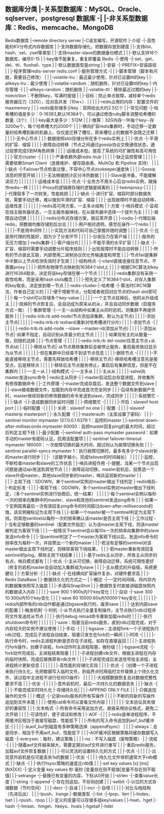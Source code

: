 数据库分类
        |-关系型数据库：MySQL、Oracle、sqlserver、postgresql
数据库 -|
        |-非关系型数据库：Redis、memcache、MongoDB
---------------------------------------------------------------------------------------------------------------------------
Redis数据库
                |-remote directory server
                |-C语言编写，开源软件
        |-介绍 -|-高性能的KV分布式内存数据库
        |       |-支持数据存储化，把数据存放到硬盘
        |       |-支持list、hash、set、zset等类型
        |       |-支持master-slave的数据备份模式
        |
        |       |-默认支持16个数据库，编号0-15
        |       |-key值不能重复，重复即覆盖
Redis  -|-使用 -|-set、get、del、ttl、flushall、type
        |       |-默认数据类型是string
        |
        |-安装 -|-PREFIX=安装路径
        |
        |               |-程序管理redis-server redis.conf
        |-服务管理方式 -| 
        |               |-脚本管理（脚本有问题，需要自己修改）
        |
        |           |-volatile-lru：最近最少使用，针对已设置ttl的key
        |           |-allkeys-lru：最少使用
        |           |-volatile-random：随机删除，针对已设置ttl的key
        |-内存管理 -|
        |           |-allkeys-random：随机删除
        |           |-volatile-ttl：移除最近过期的key
        |           |-noeviction：不删除key，写满时报错
        |
        |           |-目标：防止单点故障，减轻单个redis服务器压力（32G），应对高并发（10w+）
        |           |
        |           |           |-redis占用的内存：配置文件的maxmemory
        |           |           |-redis能存储多少key：官网给出大约2.5亿个
        |           |-常见问题 -|-哈希槽的值是多少：0-16383,默认16384个，可以通过修改ruby脚本调整哈希槽的数量（3个）
        |           |           |-key最大是多少：512M
        |           |           |-推算：32G内存--1K每个key--存3200w个，每个哈希槽大约2000个
        |           |           |-横向扩容redis集群时，手动迁移一定数量的哈希槽到新的机器上，仅仅是迁移了槽位，原来槽位上的数据不会随之迁移
        |           |
        |           |                               |-无中心节点
        |           |                               |-数据按照slot存储分布在多个redis实例上
        |           |                       |-优点 -|-平滑的扩容、缩容
        |           |                       |       |-故障自动转移（节点之间通过gossip协议交换通信状态，通过投票完成S到M角色转换
        |           |                       |       |-运维成本低，提高了系统的可扩展性和高可用性
        |           |       |-官方cluster  -|
        |           |       |               |       |-严重依赖外部redis-trub
        |           |       |               |       |-缺乏监控管理
        |           |       |               |       |-需要依赖Smart Client（连接维护、缓存路由表、MultiOp 和 Pipeline 支持）
        |           |       |               |-缺点 -|-Failover节点检查过慢，不容中心节点zookeeper速度快
        |           |       |                       |-Gossip消息的带宽开销
        |           |       |                       |-无法根据统计区分冷热数据
        |           |       |                       |-Slave是冷备，不能缓解读压力
        |           |       |
        |           |       |                   |-运维成本低
        |           |       |           |-优点 -|-业务方不用关心后台redis实例，跟操作redis一样
        |           |       |           |       |-Proxy的逻辑跟存储的逻辑是隔离的
        |           |       |-twemproxy-|
        |           |       |           |       |-代理层多了一次转发，性能耗损
        |           |       |           |-缺点 -|-进行扩容、缩容时部分数据失效，需要手动迁移，难以做到平滑的扩容、缩容
        |           |       |                   |-出现故障时不能自动转移，运维性差
        |           |       |
        |           |       |           |-redis高可用方案，一主多从结构
        |           |-方案 -|-哨兵模式 -|-监视在线主服务器状态，一旦主服务器掉线，在从服务器中选择一个提升为主
        |           |       |           |-故障自动切换
        |           |       |
        |           |       |       |-redis分布式存储方案，豌豆荚开源
        |           |       |-codis-|-代理后端redis，把数据均衡存储到后台总
        |           |       |       |-用户相对透明，感觉在操作一个redis
        |           |       |
        |           |       |                   |-不是用中间件
        |           |       |                   |-实现方法和代码可自己掌握并随时调整
        |           |       |           |-优点 -|-比是用代理的性能好，因为少了分发环节
        |           |       |           |       |-分发压力在客户端
        |           |       |           |       |-服务的无压力增加
        |-redis集群-|       |-客户端分片|
        |           |                   |       |-不能平滑的水平扩容
        |           |                   |-缺点 -|-扩容、缩容时需要手动调整分片程序规则
        |           |                           |-出现故障时不能自动转移
        |           |
        |           |                           |-所有的节点彼此互联，内部使用二进制协议优化传输速度和带宽
        |           |                           |-节点fail是集群中半数以上节点检测失效时才生效
        |           |               |-结构特点 -|-client直接连接任意节点，不需要proxy
        |           |               |           |-把所有物理节点映射到16384个slot上
        |           |               |           |-根据CRC算法对key进行16384取余，决定将该key存储在哪一个节点
        |           |               |
        |           |               |           |-redis集群没有采用一致性哈希，而是采用hash slots概念
        |           |               |           |-预先定义了16384个slot，对存入集群的key取余，决定放到哪一节点
        |           |-redis-cluster-|-哈希槽   -|-算法时CRC16算法，作者自己定义的
        |                           |           |-便于增删节点，分配或者收回对应节点的hash slot即可
        |                           |           |-每一个slot可以存储多个key-value
        |                           |
        |                           |           |-一个主节点挂掉后，他的从升级成主
        |                           |           |-挂掉的节点恢复后，会自动成为原来从的从，并且自动同步数据（启服务方式一致）
        |                           |-集群管理 -|-一主一从结构中如果主从同时宕机，则集群不再提供服务
        |                           |           |                                   |-redis-trib.rb add-node(节点添加进集群，默认为主节点)
        |                           |           |                       |-添加主节点|
        |                           |           |                       |           |-redis-trib.rb reshard(重新对哈希槽进行分片)
        |                           |           |           |-添加节点 -|
        |                           |           |           |           |           |-redis-trib.rb add-node --slave --master-id(添加从节点)
        |                           |           |           |           |-添加从节点|-如果不指定，自动识别从库最少的主节点
        |                           |           |           |                       |-如果现有主的从数量一致，则随机选择
        |                           |           |-节点管理 -|
        |                           |           |           |                       |-redis-trib.rb del-node(任意主节点+从节点id)
        |                           |           |           |           |-移除从节点|-从节点移除集群后会被停止服务，重启服务依旧显示为从节点
        |                           |           |           |           |           |-但在集群中已经查不到该节点信息
        |                           |           |           |-删除节点 -|
        |                           |           |                       |           |-不能直接移除主节点，需要先释放哈希槽
        |                           |           |                       |-移除主节点|-移除哈希槽注意先是接受点，后是移除点
        |                           |           |                       |           |-移除后主节点服务停止，重启后有集群信息，但是不在集群内
        |
        |                           |-一主一从
        |               |-结构模式 -|-一主多从
        |               |           |-主从从
        |               |
        |               |           |-salve向master发送sync命令
        |-redis主从同步-|           |-master启动后台存盘进程，并收集所有修改数据命令
        |               |-工作原理 -|-master完成存盘后，发送整个数据文件到slave
        |               |           |-slave接收数据文件，加载到内存中完成首次完全同步
        |               |           |-后续有新数据产生时，master继续将新的修改数据的命令发送到slave，完成同步
        |               |
        |               |       |-系统繁忙 -|
        |               |-缺点 -|           |-造成数据同步延时问题
        |               |       |-网络繁忙 -|
        |               |
        |               |                   |-开启：slaveof host port
        |               |       |-临时配置 -|
        |               |       |           |-关闭：slaveof no one
        |               |-配置 -|
        |                       |           |-slaveof masterip masterport
        |                       |-永久配置 -|
        |                                   |-masterauth（主库设置了密码）
        |
        |                       |-sentinel monitor mymaster 127.0.0.1 6379 1：监控的master
        |                       |-sentinel down-after-milliseconds mymaster 60000：监控master回复ping的最大时间，超过后判定主观下线
        |           |-最少配置 -|-sentinel auth-pass mymaster password：如果手动的master有密码认证，启用该配置项
        |           |           |-sentinel failover-timeout mymaster 180000：一次故障切换的最大时间，超过则认为故障切换失败
        |           |           |-sentinel parallel-syncs mymaster 1：执行故障切换时，最多有多少个slave对新的master进行同步
        |           |           |-（该数字越小，完成failover的时间越长）
        |           |
        |           |               |-监控，不断检查master和slave的工作状态
        |           |-哨兵进程作用 -|-提醒，当某一个节点出现问题是通过api发送到其他节点
        |           |               |-故障自动切换，master宕机后，投票选一个slave升成master，其他slave同步新的master，哨兵监视新的master
        |           |   
        |           |           |-主观下线：SDOWN，单个sentinel实例对master做出下线判定
        |-redis哨兵-|-判定标准 -|
        |           |           |-客观下线：ODOWN，多个sentinel实例对master做出下线判定，（多个sentinel实例进行协商后，统一结果）
        |           |
        |           |           |-每个sentinel实例以每秒一次的频率向集群中的master、slave和其他的sentinel发送ping命令
        |           |           |-如果一个实例距离最后一次有效回复ping命令的时间超过down-after-milliseconds的值，该实例被标记为主观下线
        |           |           |-如果一个master被一个sentinel判定为主观下线，则其他sentinel以每秒一次的频率确认该master是否主观下线
        |           |-工作过程 -|-当有足够数量的sentinel（配置文件指定）认为该master主观下线，则该master被判定为客观下线
        |           |           |-一般情况下sentinel会以每10s一次的频率向集群中的slave发送info命令
        |           |           |-当sentinel判定了一个master为客观下线以后，发送info命令的频率改为每秒一次，并投票出一个新的master
        |           |           |-若没有足够的sentinel对该master做出主观下线判定，则移除客观下线结果，
        |           |           |-若master重新有效回复sentinel的ping，移除主观下线结果
        |           |
        |           |                   |-基于redis主从同步，所有主从同步的有点，哨兵模式都有
        |           |           |-优点 -|-主从可切换，故障自动迁移，系统可用性更好（修复的宕机master会自动加入集群成为slave
        |           |           |       |-主从模式的升级版，系统更健壮
        |           |-方案分析 -|
        |           |           |-缺点 -|-在线横向扩容操作复杂，对硬件要求高
        |
        |                           |-Redis DataBase
        |                           |-数据持久化的方式之一
        |                   |-概述 -|-一定时间间隔，将内存内的数据集快照写入磁盘
        |                   |       |-术语叫SnapShot
        |                   |       |-数据恢复时直接讲磁盘快照内的数据读入内存
        |                   |
        |                   |                   |-save 900 1:900s内1个key变化
        |                   |           |-自动 -|-save 300 10:300s内10个key变化
        |                   |           |       |-save 60 10000:60s内10000个key变化
        |                   |           |
        |                   |           |       |-redis内部所有的rdb动作都是通过bgsave执行的，废弃save
        |                   |           |       |-达到内部save的配置
        |                   |-触发机制 -|-时机 -|-从节点执行全量复制操作，主节点执行rdb过程并将文件发送给从节点
        |                   |           |       |-执行debug reload命令重新加载redis时
        |                   |           |       |-执行shutdown命令时
        |                   |           |
        |                   |           |       |-save：阻塞当前redis服务，直到rdb过程完成，对于内存较大的实例不建议使用
        |                   |           |-手动 -|
        |                   |                   |-bgsave：主进程fork一个子进程执行rdb过程，完成后子进程自动结束，阻塞只发生在fork的一瞬间
        |           |-RDB  -|
        |           |       |               |-执行命令时，redis主进程判断是否存在子进程，如存在直接返回
        |           |       |               |-主进程执行fork操作，创建子进程，fork动作时主进程阻塞，微秒级
        |           |       |-bgsave流程   -|-fork动作完成后，主进程结束阻塞
        |           |       |               |-子进程创建rdb文件，根据主进程在内存的临时快照，完成后替换原有rdb文件
        |           |       |               |-子进程完成后发送信号给主进程，主进程统计更新信息
        |           |       |
        |           |       |               |-高性能的存储化实现
        |           |       |       |-优点 -|（创建一个子进程来执行持久化，先把数据写入临时文件，到临界点时用临时文件替换上个持久化文件，该过程中主进程不进行任何IO操作）
        |           |       |       |       |-大规模数据恢复且对数据完整性要求不高
        |           |       |-优劣 -|
        |           |               |       |-意外宕机时，最后一次持久化的数据丢失
        |           |               |-缺点 -|
        |           |                       |-不能完成实时持久化
        |-存储持久化|
        |           |               |-APPEND ONLY FILE
        |           |               |-只做追加操作的文件
        |           |       |-概述 -|-记录redis服务的所有写操作
        |           |       |       |-不断的将新的写操作追加到文件末尾
        |           |       |       |-使用cat命令可以查看文件内容
        |           |       |
        |           |       |           |-文本协议具有很好的兼容性
        |           |       |-文本格式 -|-所有命令采用追加方式，直接采用协议格式，避免二次开销
        |           |       |           |-可读性好，便于调试和修改
        |           |-AOF  -|
        |                   |                                           |-redis是单进程程序，不用缓冲区相当于直接写磁盘，性能低下
        |                   |       |-所有的写入命令追加到aof_buf缓冲区-|
        |                   |       |                                   |-从aof_buf到磁盘有多种策略选择（appendfsync）
        |                   |       |                                       |-always：总是同步，相当于不用aof_buf，性能低下
        |                   |       |-AOF缓冲区根据策略将缓存数据写入磁盘  -|-everysec：每秒，建议策略
        |                   |       |                                       |-no：不写入磁盘（废物策略）
        |                   |-流程 -|
        |                   |       |-随着aof文件越来越大，需要定期对aof文件进行重写
        |                   |       |-重启redis服务，加载aof文件恢复数据
        |                   |
        |                   |               |-可以灵活的设置持久化的方式
        |                   |       |-优点 -|
        |                   |       |       |-出现意外宕机是仅可能丢失1s的数据
        |                   |-优劣 -|
        |                           |       |-持久化文件体积通常大于rdb模式
        |                           |-缺点 -|
        |                                   |-执行fsync策略的速度比rdb慢
        |
        |                       |-set key values [s] [ms] [NX|XX]  -|-定义变量  key values 秒  毫秒 [变量存在则不赋值|变量不存在则不赋值]
        |                       |-setrange -|-替换已有变量的内容，下标从0开始
        |                       |-strlen   -|-查看value长度
        |           |-string   -|-append   -|-存在则追加，不存则创建
        |           |           |-setbit   -|-以位的方式存储数据（节约空间）
        |           |           |-decr     -|-自减
        |           |           |-incr     -|-自增
        |           |
        |           |           |-对比与栈结构（先进后出）
        |           |           |-lpush、lrange
        |-数据类型 -|-list     -|-lpop、llen
                    |           |-lindex、lset
                    |           |-rpush、rpop
                    |
                    |           |-定义的变量可以存储多组key/values
                    |           |-hset、hget
                    |-hash     -|-hmset、hmget、hkeys、hvals
                                |-hgetall
                                |-hdel
